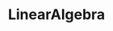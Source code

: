 ---
title: "LinearAlgebra"
description: ""
icon: "toggle_off"
weight: 5010900000000
draft: false
icon:
---